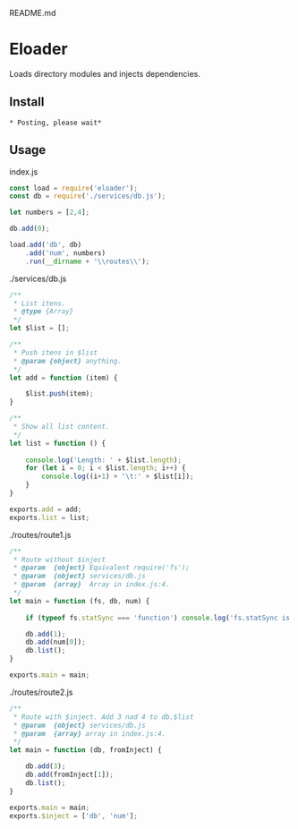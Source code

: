 README.md
# Eloader #

Loads directory modules and injects dependencies.

## Install
```
* Posting, please wait*
```

## Usage

index.js
```javascript
const load = require('eloader');
const db = require('./services/db.js');

let numbers = [2,4];

db.add(0);

load.add('db', db)
	.add('num', numbers)
	.run(__dirname + '\\routes\\');
```

./services/db.js
```javascript
/**
 * List itens.
 * @type {Array}
 */
let $list = [];

/**
 * Push itens in $list
 * @param {object} anything.
 */
let add = function (item) {

	$list.push(item);
}

/**
 * Show all list content.
 */
let list = function () {
	
	console.log('Length: ' + $list.length);
	for (let i = 0; i < $list.length; i++) {
		console.log((i+1) + '\t:' + $list[i]);
	}
}

exports.add = add;
exports.list = list;
```

./routes/route1.js
```javascript
/**
 * Route without $inject
 * @param  {object} Equivalent require('fs');
 * @param  {object} services/db.js
 * @param  {array}  Array in index.js:4.
 */
let main = function (fs, db, num) {
	
	if (typeof fs.statSync === 'function') console.log('fs.statSync is a function');

	db.add(1);
	db.add(num[0]);
	db.list();
}

exports.main = main;
```

./routes/route2.js
```javascript
/**
 * Route with $inject. Add 3 nad 4 to db.$list
 * @param  {object} services/db.js
 * @param  {array} array in index.js:4.
 */
let main = function (db, fromInject) {

	db.add(3);
	db.add(fromInject[1]);
	db.list();
}

exports.main = main;
exports.$inject = ['db', 'num'];
```